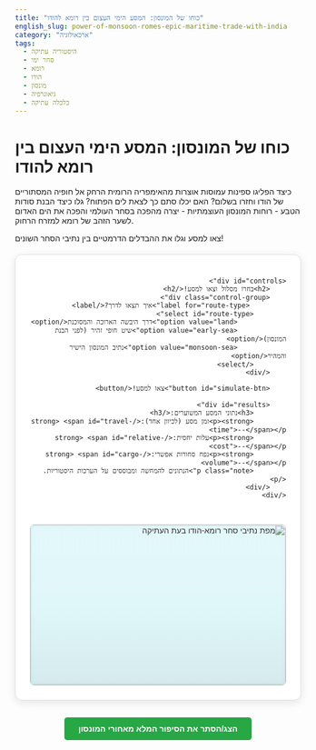 ```yaml
---
title: "כוחו של המונסון: המסע הימי העצום בין רומא להודו"
english_slug: power-of-monsoon-romes-epic-maritime-trade-with-india
category: "ארכאולוגיה"
tags:
  - היסטוריה עתיקה
  - סחר ימי
  - רומא
  - הודו
  - מונסון
  - גיאוגרפיה
  - כלכלה עתיקה
---
```

# כוחו של המונסון: המסע הימי העצום בין רומא להודו

כיצד הפליגו ספינות עמוסות אוצרות מהאימפריה הרומית הרחק אל חופיה המסתוריים של הודו וחזרו בשלום? האם יכלו סתם כך לצאת לים הפתוח? גלו כיצד הבנת סודות הטבע - רוחות המונסון העוצמתיות - יצרה מהפכה בסחר העולמי והפכה את הים האדום לשער הזהב של רומא למזרח הרחוק.

צאו למסע וגלו את ההבדלים הדרמטיים בין נתיבי הסחר השונים!

<div id="app-container">
    <div id="map-area">
        <img src="https://upload.wikimedia.org/wikipedia/commons/thumb/6/6f/Trade_routes_between_the_Roman_Empire_and_India_in_the_1st_C_CE.png/1024px-Trade_routes_between_the_Roman_Empire_and_India_in_the_1st_C_CE.png" alt="מפת נתיבי סחר רומא-הודו בעת העתיקה" id="trade-map">
        <svg id="route-path"></svg>
        <div id="ship-icon" class="hidden">⛵</div> <!-- Using a simple ship emoji -->
        <div id="map-overlay"></div> <!-- Optional overlay for effects -->
         <div id="status-message" class="hidden"></div>
    </div>

    <div id="controls">
        <h2>בחרו מסלול וצאו למסע!</h2>
        <div class="control-group">
             <label for="route-type">איך תצאו לדרך?</label>
            <select id="route-type">
                <option value="land">דרך היבשה הארוכה והמסוכנת</option>
                <option value="early-sea">שיט חופי זהיר (לפני הבנת המונסון)</option>
                <option value="monsoon-sea">נתיב המונסון הישיר והמהיר</option>
            </select>
        </div>

        <button id="simulate-btn">צאו למסע!</button>

        <div id="results">
            <h3>נתוני המסע המשוערים:</h3>
            <p><strong>זמן מסע (לכיוון אחד):</strong> <span id="travel-time">--</span></p>
            <p><strong>עלות יחסית:</strong> <span id="relative-cost">--</span></p>
            <p><strong>נפח סחורות אפשרי:</strong> <span id="cargo-volume">--</span></p>
            <p class="note">הנתונים להמחשה ומבוססים על הערכות היסטוריות.</p>
        </div>
    </div>
</div>

<button id="toggle-explanation" class="explanation-toggle">הצג/הסתר את הסיפור המלא מאחורי המונסון</button>

<div id="explanation" class="hidden">
    <h2>הסיפור המלא: המונסון ששינה את פני הסחר העולמי</h2>

    <h3>השאיפה הרומית למזרח: תבלינים, משי ואוצרות</h3>
    <p>האימפריה הרומית, בשיא כוחה, חלמה על המנעמים האקזוטיים שהגיעו מהמזרח הרחוק. פלפל שחור שהיה שווה לעיתים משקלו בזהב, קינמון ובשמים נדירים, אבנים יקרות, ומשי סיני עוצר נשימה – כל אלה היו מבוקשים בטירוף על ידי האליטה הרומית ושימשו כסמלי עושר ויוקרה. סחר זה לא היה רק מותרות; הוא הזרים הון אדיר, אך היה גם אתגר עצום.</p>

    <h3>הדרכים הקשות: יבשה וחופים לפני עידן המונסון</h3>
    <p>לפני שהרומאים למדו לרתום את כוחן של רוחות הים הפתוח, הסחר עם הודו היה מסע כמעט בלתי אפשרי:</p>
    <ul>
        <li>**דרכים יבשתיות אינסופיות:** שיירות יצאו למסעות של חודשים ארוכים, לעיתים שנה ויותר לכל כיוון. הן עברו דרך מדבריות, הרים וממלכות עוינות. עלויות האבטחה, המכסים הרבים שנגבו בדרך, הצורך התמידי במזון ומים לאדם ולבהמה, וסיכוני השוד הפכו את הסחר היבשתי ליקר בטירוף ומוגבל לנפח קטן של סחורות יוקרה בלבד.</li>
        <li>**שיט חופי זוחל:** מסעות ימיים בים האדום ולאורך חופי ערב והודו התנהלו בצמוד לקו החוף. ספינות פרימיטיביות יחסית לא העזו להתרחק מהיבשה, שכן לא ידעו לנווט בים הפתוח. הן נאלצו לעגון כל לילה, והמסע התקדם בקצב איטי להחריד, חשוף לסכנות שרטונים, סערות פתאומיות ושודדי ים שארבו במפרצים.</li>
    </ul>
    <p>שתי הדרכים היו איטיות, יקרות ומסוכנות, והגבילו מאוד את כמות הסחורות שהגיעה לרומא.</p>

    <h3>הסוד נחשף: רוחות המונסון משנות את המשחק</h3>
    <p>המהפך הגדול הגיע עם הבנה (או רכישת ידע קיים מיורדי ים מקומיים) וניצול שיטתי של רוחות המונסון. יורדי ים ערבים והודים הכירו את דפוס הרוחות העונתיות באוקיינוס ההודי מזה מאות שנים. הרומאים, לאחר שכבשו את מצרים ושלטו בנמלי הים האדום, רכשו את הידע הזה והפכו אותו לכלי אסטרטגי:</p>
    <ul>
        <li>**מונסון הקיץ (יוני-ספטמבר):** רוח איתנה נושבת מכיוון דרום-מערב. מושלמת למסע יציאה מנמלי הים האדום ישירות אל חופי דרום הודו. ספינות יכלו להיפרד מהחוף ולהפליג בנתיב מהיר וקצר בהרבה.</li>
        <li>**מונסון החורף (נובמבר-פברואר):** הרוח מתהפכת ונושבת מכיוון צפון-מזרח. אידיאלית למסע חזרה מהודו אל הים האדום.</li>
    </ul>
    <p>הניווט לפי הרוחות אפשר הפלגה ישירה בים הפתוח, קיצר דרמטית את זמן המסע ואפשר לשאת נפחי סחורה גדולים בהרבה.</p>

    <h3>נתיב המונסון המהיר והיעיל</h3>
    <p>המסע הימי החדש הפך למסלול הדומיננטי. ספינות יצאו מנמלים כמו ברניקי (Berenice) ומיוס הורמוס (Myos Hormos) במצרים הרומית בסוף הקיץ (אוגוסט-ספטמבר). הן הפליגו דרומה בים האדום, יצאו לאוקיינוס ההודי וניצלו את מונסון הקיץ כדי לחצות את הים ישירות לדרום הודו (לנמלים כמו מוזריס - Muziris, ואריקמדו - Arikamedu) תוך חודש-חודשיים בלבד! לאחר מספר חודשי סחר בהודו, הן המתינו למונסון החורף ויצאו למסע חזרה מהודו לים האדום באותה מהירות ויעילות.</p>

    <h3>התוצאה: שגשוג וקשרים רחוקים</h3>
    <p>ניצול המונסון היה מהפכה כלכלית של ממש:</p>
    <ul>
        <li>**קיצור זמן דרמטי:** מסע הלוך ושוב, כולל זמן סחר, ארך כחצי שנה בסך הכל – במקום שנה או יותר לכל כיוון בדרכים הישנות!</li>
        <li>**יעילות וחיסכון:** הדרך הימית הישירה הייתה בטוחה וזולה משמעותית מדרכי היבשה או השיט החופי.</li>
        <li>**נפח סחר עצום:** אוניות יכלו לשאת אלפי טונות של סחורות בכל מסע, מה שהגדיל פי כמה את כמות האוצרות שהגיעה לרומא.</li>
        <li>**שפע וזמינות:** למרות שנותרו יקרות, סחורות המזרח הפכו לזמינות יותר והשפיעו על התרבות, המטבח והכלכלה הרומית.</li>
    </ul>
    <p>עדויות ארכיאולוגיות והיסטוריות - כמו אלפי מטבעות רומיים שנמצאו בהודו, שרידי נמלים בשני הצדדים, ותיאורים מפורטים בכתבים רומיים כמו 'הפריפלוס של הים האריתראי' - מעידות על היקף ורווחיות הסחר המדהים הזה.</p>

    <h3>לסיכום</h3>
    <p>המסחר הרומי-הודי, שהתאפשר בזכות הכוח הטבעי של רוחות המונסון, הוא סיפור מרתק על תושייה, ניווט, ויצירת קשרים בין-יבשתיים שהשפיעו עמוקות על העולם העתיק והוכיחו את כוחה של הבנה גיאוגרפית מדויקת.</p>
</div>

<script>
document.addEventListener('DOMContentLoaded', () => {
    const simulateBtn = document.getElementById('simulate-btn');
    const routeTypeSelect = document.getElementById('route-type');
    const travelTimeSpan = document.getElementById('travel-time');
    const relativeCostSpan = document.getElementById('relative-cost');
    const cargoVolumeSpan = document.getElementById('cargo-volume');
    const explanationDiv = document.getElementById('explanation');
    const toggleExplanationBtn = document.getElementById('toggle-explanation');
    const routePathSVG = document.getElementById('route-path');
    const mapArea = document.getElementById('map-area');
    const shipIcon = document.getElementById('ship-icon');
    const statusMessageDiv = document.getElementById('status-message');

    // Define key points on the map image as percentages (approximate)
    // These need to match logical locations on the specific map image used
    const mapPoints = {
        'red-sea': { x: 17, y: 63 }, // Approximate location of Berenice/Myos Hormos
        'south-india': { x: 78, y: 82 }, // Approximate location of Muziris/Arikamedu
        'north-arabia': { x: 30, y: 58 }, // Rough point near Petra/Nabatean area
        'persian-gulf': { x: 55, y: 55 }, // Rough point near Persian Gulf
        'nw-india': { x: 68, y: 60 } // Rough point near NW India coast
    };

    // Route data including points, animation duration, and results
    const routesData = {
        'land': {
            points: [mapPoints['red-sea'], mapPoints['north-arabia'], mapPoints['persian-gulf'], mapPoints['nw-india'], mapPoints['south-india']], // Simplified land path
            duration: 12000, // ms - Long animation
            time: 'כ-6-8 חודשים',
            cost: 'גבוה מאוד',
            volume: 'נמוך'
        },
        'early-sea': {
            points: [mapPoints['red-sea'], { x: 25, y: 65 }, { x: 40, y: 70 }, { x: 60, y: 75 }, mapPoints['south-india']], // Coastal path
            duration: 8000, // ms - Medium animation
            time: 'כ-3-4 חודשים',
            cost: 'בינוני-גבוה',
            volume: 'בינוני'
        },
        'monsoon-sea': {
            points: [mapPoints['red-sea'], mapPoints['south-india']], // Direct path
            duration: 3500, // ms - Fast animation
            time: 'כחודש-חודשיים',
            cost: 'נמוך-בינוני',
            volume: 'גבוה מאוד'
        }
    };

    function drawRoute(points, duration) {
        if (points.length < 2) {
            routePathSVG.innerHTML = '';
            return;
        }

        let pathData = `M ${points[0].x}% ${points[0].y}%`;
        for (let i = 1; i < points.length; i++) {
            pathData += ` L ${points[i].x}% ${points[i].y}%`;
        }

        // Create SVG path element
        const pathElement = document.createElementNS("http://www.w3.org/2000/svg", "path");
        pathElement.setAttribute("d", pathData);
        pathElement.setAttribute("stroke", "#dc3545"); // Red color
        pathElement.setAttribute("stroke-width", "4");
        pathElement.setAttribute("fill", "none");
        pathElement.setAttribute("stroke-dasharray", "0"); // Start hidden for drawing animation
        pathElement.setAttribute("stroke-linecap", "round");
        pathElement.setAttribute("stroke-linejoin", "round");

        routePathSVG.innerHTML = ''; // Clear previous path
        routePathSVG.appendChild(pathElement);

        // Animate path drawing
        const pathLength = pathElement.getTotalLength();
        pathElement.style.strokeDasharray = pathLength + ' ' + pathLength;
        pathElement.style.strokeDashoffset = pathLength;
        pathElement.getBoundingClientRect(); // Trigger reflow
        pathElement.style.transition = `stroke-dashoffset ${duration / 2}ms ease-in-out`; // Draw half time
        pathElement.style.strokeDashoffset = '0';
    }

     function animateShip(points, duration) {
        if (points.length < 2) {
            shipIcon.classList.add('hidden');
            return;
        }

        shipIcon.classList.remove('hidden');

        // Calculate initial rotation - basic
        const dxInitial = points[1].x - points[0].x;
        const dyInitial = points[1].y - points[0].y;
        const angleInitial = Math.atan2(dyInitial, dxInitial) * 180 / Math.PI;
        // Adjust angle for ship icon pointing direction (emoji points up/north)
        // South-East journey needs approx +135deg rotation from north
        const shipRotation = 135; // A bit more complex for multi-segment paths

         // Set initial position and rotation
        shipIcon.style.transition = 'none'; // Disable transition for initial placement
        shipIcon.style.left = `${points[0].x}%`;
        shipIcon.style.top = `${points[0].y}%`;
        shipIcon.style.transform = `translate(-50%, -50%) rotate(${shipRotation}deg)`; // Center and rotate

        // Trigger reflow to apply initial state instantly
        shipIcon.getBoundingClientRect();

        // Animate ship movement along the path using CSS transitions between points
        // This simple approach transitions directly from start to end point.
        // A more complex approach would chain transitions between all points.
        // Sticking to simple start-to-end transition with duration representing journey time.

        shipIcon.style.transition = `left ${duration}ms linear, top ${duration}ms linear, transform ${duration}ms linear`; // Animate position and rotation
        shipIcon.style.left = `${points[points.length - 1].x}%`;
        shipIcon.style.top = `${points[points.length - 1].y}%`;
         // Keep rotation simple, just initial direction or a final one.
         // For a multi-point path, angle would need to update per segment.
         // Let's keep the initial SE angle for this simulation.
         // shipIcon.style.transform = `translate(-50%, -50%) rotate(${finalRotation}deg)`; // Optional final rotation

         // Show status message
         statusMessageDiv.classList.remove('hidden');
         statusMessageDiv.textContent = 'המסע בים בעיצומו...'; // Or different message per route type

         // Hide status message and maybe the ship after animation
         setTimeout(() => {
            statusMessageDiv.textContent = 'המסע הושלם!';
            setTimeout(() => {
                statusMessageDiv.classList.add('hidden');
                 // shipIcon.classList.add('hidden'); // Option to hide ship at the end
            }, 1500); // Message fades after 1.5s
         }, duration); // Hide status after animation finishes

    }

    simulateBtn.addEventListener('click', () => {
        const selectedRouteType = routeTypeSelect.value;
        const routeInfo = routesData[selectedRouteType];

        if (routeInfo) {
            // Update results with animation/delay
            travelTimeSpan.style.opacity = 0;
            relativeCostSpan.style.opacity = 0;
            cargoVolumeSpan.style.opacity = 0;

            setTimeout(() => {
                travelTimeSpan.textContent = routeInfo.time;
                relativeCostSpan.textContent = routeInfo.cost;
                cargoVolumeSpan.textContent = routeInfo.volume;
                 // Add visual flair based on results
                 travelTimeSpan.style.color = selectedRouteType === 'monsoon-sea' ? '#28a745' : '#dc3545'; // Green for fast, Red for slow
                 relativeCostSpan.style.color = selectedRouteType === 'monsoon-sea' ? '#28a745' : '#dc3545'; // Green for low cost, Red for high
                 cargoVolumeSpan.style.color = selectedRouteType === 'monsoon-sea' ? '#28a745' : '#dc3545'; // Green for high volume, Red for low

                travelTimeSpan.style.opacity = 1;
                relativeCostSpan.style.opacity = 1;
                cargoVolumeSpan.style.opacity = 1;
            }, routeInfo.duration + 500); // Show results shortly after animation ends


            // Draw and animate route + ship
            drawRoute(routeInfo.points, routeInfo.duration);
            animateShip(routeInfo.points, routeInfo.duration);

        } else {
            // Fallback
            travelTimeSpan.textContent = 'שגיאה';
            relativeCostSpan.textContent = 'שגיאה';
            cargoVolumeSpan.textContent = 'שגיאה';
             routePathSVG.innerHTML = '';
             shipIcon.classList.add('hidden');
             statusMessageDiv.classList.add('hidden');
        }
    });

    toggleExplanationBtn.addEventListener('click', () => {
        explanationDiv.classList.toggle('hidden');
        if (explanationDiv.classList.contains('hidden')) {
            toggleExplanationBtn.textContent = 'הצג את הסיפור המלא מאחורי המונסון';
        } else {
            toggleExplanationBtn.textContent = 'הסתר את הסיפור המלא מאחורי המונסון';
        }
    });

     // Initial state
    explanationDiv.classList.add('hidden');
    toggleExplanationBtn.textContent = 'הצג את הסיפור המלא מאחורי המונסון';
    shipIcon.classList.add('hidden'); // Hide ship initially
    statusMessageDiv.classList.add('hidden'); // Hide status initially
});

</script>

<style>
#app-container {
    direction: rtl; /* Hebrew layout */
    font-family: 'Arial', sans-serif;
    display: flex;
    flex-wrap: wrap-reverse; /* Controls above map on small screens */
    gap: 30px;
    margin: 20px auto; /* Center the container */
    max-width: 900px; /* Limit container width */
    border: 1px solid #e0e0e0;
    border-radius: 12px;
    padding: 25px;
    background-color: #ffffff;
    box-shadow: 0 4px 15px rgba(0, 0, 0, 0.1);
}

#map-area {
    position: relative;
    flex: 2; /* Allow map area to take more space */
    min-width: 320px; /* Minimum width for responsiveness */
    aspect-ratio: 16 / 10; /* Maintain aspect ratio slightly wider than 16:9 */
    overflow: hidden;
    border: 1px solid #ddd;
    border-radius: 8px;
    background-color: #e0f7fa; /* Light blue background for sea area */
    box-shadow: inset 0 0 10px rgba(0,0,0,0.05);
}

#trade-map {
    display: block; /* Remove extra space below image */
    width: 100%;
    height: 100%;
    object-fit: cover; /* Cover the map-area while maintaining aspect ratio */
    position: absolute; /* Position relative to map-area */
    top: 0;
    left: 0;
    filter: grayscale(10%); /* Slightly desaturate map for better overlay visibility */
}

#map-overlay {
    position: absolute;
    top: 0;
    left: 0;
    width: 100%;
    height: 100%;
    background: linear-gradient(to bottom, rgba(255,255,255,0.1) 0%, rgba(255,255,255,0) 50%, rgba(0,0,0,0.05) 100%); /* Subtle gradient overlay */
    pointer-events: none;
    z-index: 5;
}


#route-path {
     position: absolute;
     top: 0;
     left: 0;
     width: 100%;
     height: 100%;
     pointer-events: none; /* Allow clicks to pass through */
     z-index: 10; /* Above the map */
     overflow: visible; /* Ensure path drawing animation works */
}

#ship-icon {
    position: absolute;
    font-size: 2em; /* Size of the ship emoji */
    line-height: 1;
    text-shadow: 1px 1px 2px rgba(0,0,0,0.3);
    z-index: 15; /* Above the path */
    /* transform is set by JS for centering and rotation */
    /* transition is set by JS */
}

#ship-icon.hidden {
    display: none;
}

#status-message {
    position: absolute;
    top: 20px;
    left: 50%; /* Center horizontally */
    transform: translateX(-50%);
    background-color: rgba(0, 0, 0, 0.7);
    color: white;
    padding: 8px 15px;
    border-radius: 5px;
    font-size: 0.9em;
    z-index: 20;
    opacity: 1;
    transition: opacity 0.5s ease;
}

#status-message.hidden {
    opacity: 0;
    pointer-events: none; /* Make it unclickable when hidden */
}


#controls {
    flex: 1; /* Allow controls to take remaining space */
    min-width: 280px; /* Minimum width */
    display: flex;
    flex-direction: column;
    gap: 20px;
    background-color: #f8f9fa;
    padding: 20px;
    border-radius: 8px;
    border: 1px solid #e9ecef;
}

#controls h2 {
    margin-top: 0;
    color: #0056b3;
    font-size: 1.7em;
    text-align: center;
    border-bottom: 2px solid #007bff;
    padding-bottom: 10px;
    margin-bottom: 20px;
}

.control-group {
    display: flex;
    flex-direction: column;
    gap: 8px;
}

#controls label {
    font-weight: bold;
    color: #333;
    display: block;
}

#controls select {
    padding: 10px 15px;
    border: 1px solid #ced4da;
    border-radius: 5px;
    font-size: 1em;
    width: 100%;
    box-sizing: border-box;
    background-color: #e9ecef;
    cursor: pointer;
    transition: border-color 0.3s ease;
}

#controls select:hover {
     border-color: #007bff;
}


#simulate-btn {
    padding: 12px 25px;
    background-color: #007bff;
    color: white;
    cursor: pointer;
    border: none;
    border-radius: 5px;
    font-size: 1.1em;
    font-weight: bold;
    width: 100%;
    box-sizing: border-box;
    transition: background-color 0.3s ease, transform 0.1s ease;
    margin-top: 10px;
}

#simulate-btn:hover {
    background-color: #0056b3;
}

#simulate-btn:active {
    transform: scale(0.98);
}

#results {
    margin-top: 20px;
    padding: 20px;
    border: 1px solid #cce5ff;
    border-radius: 8px;
    background-color: #e9f7ff;
    box-shadow: 0 2px 8px rgba(0, 0, 0, 0.08);
}

#results h3 {
    margin-top: 0;
    color: #004085;
    margin-bottom: 15px;
    text-align: center;
}

#results p {
    margin: 10px 0;
    font-size: 1em;
    color: #333;
}
#results p strong {
    color: #0056b3;
}

#results span {
    font-weight: bold;
    transition: color 0.5s ease, opacity 0.5s ease; /* Animate text color and opacity */
}

.note {
    font-size: 0.85em;
    color: #666;
    margin-top: 15px;
    text-align: center;
}

.explanation-toggle {
    display: block;
    margin: 30px auto 20px auto; /* Center and add space */
    padding: 12px 25px;
    font-size: 1em;
    cursor: pointer;
    border: none;
    border-radius: 5px;
    background-color: #28a745;
    color: white;
    transition: background-color 0.3s ease, transform 0.1s ease;
    font-weight: bold;
}

.explanation-toggle:hover {
    background-color: #218838;
}
.explanation-toggle:active {
    transform: scale(0.98);
}


#explanation {
    border: 1px solid #d6d8db;
    padding: 25px;
    border-radius: 12px;
    background-color: #fefefe;
    margin-top: 20px;
    line-height: 1.7;
    color: #333;
    box-shadow: 0 2px 10px rgba(0, 0, 0, 0.05);
}

#explanation.hidden {
    display: none;
}

#explanation h2 {
    color: #0056b3;
    margin-bottom: 20px;
    text-align: center;
    font-size: 1.8em;
}

#explanation h3 {
    color: #007bff;
    margin-top: 25px;
    margin-bottom: 10px;
    font-size: 1.4em;
    border-bottom: 1px dashed #cce5ff;
    padding-bottom: 5px;
}

#explanation p {
    margin-bottom: 15px;
}

#explanation ul {
    padding-right: 25px; /* RTL list padding */
    margin-bottom: 15px;
}

#explanation li {
    margin-bottom: 8px;
}

/* Responsive adjustments */
@media (max-width: 768px) {
    #app-container {
        flex-direction: column;
        padding: 15px;
        gap: 20px;
    }
    #map-area, #controls {
        flex: none;
        width: 100%;
        min-width: unset;
    }

    #controls {
         padding: 15px;
    }
     #controls h2 {
         font-size: 1.4em;
         margin-bottom: 15px;
     }
     #controls select, #controls button {
         font-size: 0.95em;
     }

    #explanation {
        padding: 15px;
    }
    #explanation h2 {
        font-size: 1.5em;
    }
    #explanation h3 {
        font-size: 1.2em;
    }
}

</style>
```